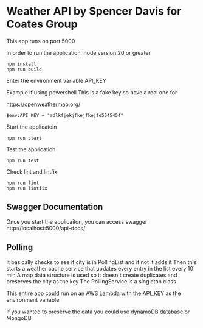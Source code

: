 # Weather API by Spencer Davis for Coates Group

This app runs on port 5000

In order to run the application, node version 20 or greater

```
npm install
npm run build
```

Enter the environment variable API_KEY

Example if using powershell
This is a fake key so have a real one for

https://openweathermap.org/

```
$env:API_KEY = "adlkfjekjfkejfkejfe5545454"
```

Start the applicatoin

```
npm run start
```

Test the application

```
npm run test
```

Check lint and lintfix

```
npm run lint
npm run lintfix
```

## Swagger Documentation

Once you start the applicaiton, you can access swagger
http://localhost:5000/api-docs/

## Polling

It basically checks to see if city is in PollingList and if not it adds it
Then this starts a weather cache service that updates every entry in the list every 10 min
A map data structure is used so it doesn't create duplicates and preserves the city as the key
The PollingService is a singleton class

This entire app could run on an AWS Lambda with the API_KEY as the environment variable

If you wanted to preserve the data you could use dynamoDB database or MongoDB
